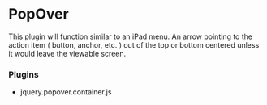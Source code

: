 PopOver
========

This plugin will function similar to an iPad menu. An arrow pointing to the action item ( button, anchor, etc. ) out of the top or bottom centered unless it would leave the viewable screen.

### Plugins
* jquery.popover.container.js
